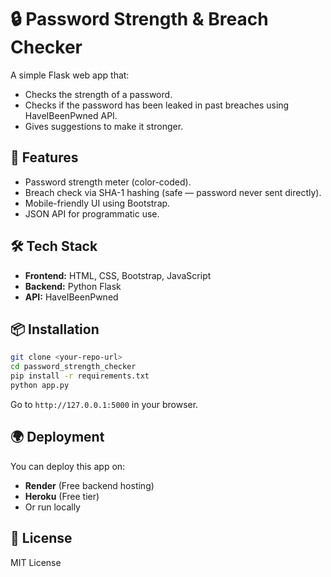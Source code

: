# 🔒 Password Strength & Breach Checker

A simple Flask web app that:
- Checks the strength of a password.
- Checks if the password has been leaked in past breaches using HaveIBeenPwned API.
- Gives suggestions to make it stronger.

## 🚀 Features
- Password strength meter (color-coded).
- Breach check via SHA-1 hashing (safe — password never sent directly).
- Mobile-friendly UI using Bootstrap.
- JSON API for programmatic use.

## 🛠️ Tech Stack
- **Frontend:** HTML, CSS, Bootstrap, JavaScript
- **Backend:** Python Flask
- **API:** HaveIBeenPwned

## 📦 Installation
```bash
git clone <your-repo-url>
cd password_strength_checker
pip install -r requirements.txt
python app.py
```
Go to `http://127.0.0.1:5000` in your browser.

## 🌍 Deployment
You can deploy this app on:
- **Render** (Free backend hosting)
- **Heroku** (Free tier)
- Or run locally

## 📜 License
MIT License
